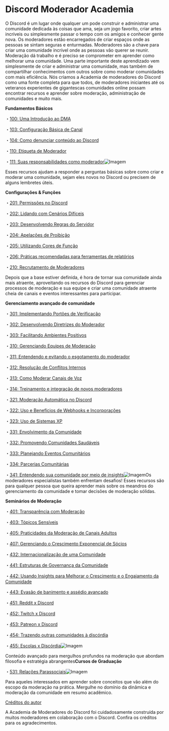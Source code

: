 # Discord Moderador Academia

O Discord é um lugar onde qualquer um pode construir e administrar uma comunidade dedicada às coisas que ama, seja um jogo favorito, criar artes incríveis ou simplesmente passar o tempo com os amigos e conhecer gente nova. Os moderadores estão encarregados de criar espaços onde as pessoas se sintam seguras e enturmadas. Moderadores são a chave para criar uma comunidade incrível onde as pessoas vão querer se reunir. Moderação dá trabalho e é preciso se comprometer em aprender como melhorar uma comunidade. Uma parte importante deste aprendizado vem simplesmente de criar e administrar uma comunidade, mas também de compartilhar conhecimentos com outros sobre como moderar comunidades com mais eficiência. Nós criamos a Academia de moderadores do Discord como uma fonte completa para que todos, de moderadores iniciantes até os veteranos experientes de gigantescas comunidades online possam encontrar recursos e aprender sobre moderação, administração de comunidades e muito mais.

**Fundamentos Básicos**&#x20;

・[100: Uma Introdução ao DMA](https://discord.com/moderation/4405266071063-100:-An-Intro-to-the-DMA)&#x20;

・[103: Configuração Básica de Canal](https://discord.com/moderation/360060481813-103:-Basic-Channel-Setup)&#x20;

・[104: Como denunciar conteúdo ao Discord](https://discord.com/moderation/360058643194-104:-How-to-Report-Content-to-Discord)&#x20;

・[110: Etiqueta de Moderador](https://discord.com/moderation/4405230698519-110:-Moderator-Etiquette)&#x20;

・[111: Suas responsabilidades como moderador](https://discord.com/moderation/4405230544663-111:-Your-Responsibilities-as-a-Moderator)![Imagem](https://media.discordapp.net/attachments/984337263339122698/985539329977901086/123.png?width=400\&height=1)

Esses recursos ajudam a responder a perguntas básicas sobre como criar e moderar uma comunidade, sejam eles novos no Discord ou precisem de alguns lembretes úteis.

**Configurações & Funções**&#x20;

・[201: Permissões no Discord](https://discord.com/moderation/1500000176222-201:-Permissions-on-Discord)&#x20;

・[202: Lidando com Cenários Difíceis](https://discord.com/moderation/360060483713-202:-Handling-Difficult-Scenarios)&#x20;

・[203: Desenvolvendo Regras do Servidor](https://discord.com/moderation/1500000176081-203:-Developing-Server-Rules)&#x20;

・[204: Apelações de Proibição](https://discord.com/moderation/360060483733-204:-Ban-Appeals)

・[205: Utilizando Cores de Função](https://discord.com/moderation/4405270345623-205:-Utilizing-Role-Colors)&#x20;

・[206: Práticas recomendadas para ferramentas de relatórios](https://discord.com/moderation/4405231390231-206:-Best-Practices-for-Reporting-Tools)&#x20;

・[210: Recrutamento de Moderadores](https://discord.com/moderation/1500000177601-210:-Moderator-Recruitment)

Depois que a base estiver definida, é hora de tornar sua comunidade ainda mais atraente, aproveitando os recursos do Discord para gerenciar processos de moderação e sua equipe e criar uma comunidade atraente cheia de canais e eventos interessantes para participar.

**Gerenciamento avançado de comunidade**&#x20;

・[301: Implementando Portões de Verificação](https://discord.com/moderation/1500000177981-301:-Implementing-Verification-Gates)&#x20;

・[302: Desenvolvendo Diretrizes do Moderador](https://discord.com/moderation/1500000178021-302:-Developing-Moderator-Guidelines)&#x20;

・[303: Facilitando Ambientes Positivos](https://discord.com/moderation/1500000178101-303:-Facilitating-Positive-Environments)&#x20;

・[310: Gerenciando Equipes de Moderação](https://discord.com/moderation/1500000178661-310:-Managing-Moderation-Teams)&#x20;

・[311: Entendendo e evitando o esgotamento do moderador](https://discord.com/moderation/360058645534-311:-Understanding-and-Avoiding-Moderator-Burnout)

・[312: Resolução de Conflitos Internos](https://discord.com/moderation/4405272652951-312:-Internal-Conflict-Resolution)&#x20;

・[313: Como Moderar Canais de Voz](https://discord.com/moderation/4405269299351-313:-How-to-Moderate-Voice-Channels)&#x20;

・[314: Treinamento e integração de novos moderadores](https://discord.com/moderation/4405231667735-314:-Training-and-Onboarding-New-Moderators)&#x20;

・[321: Moderação Automática no Discord](https://discord.com/moderation/1500000178701-321:-Auto-Moderation-in-Discord)&#x20;

・[322: Uso e Benefícios de Webhooks e Incorporações](https://discord.com/moderation/4405223159703-322:-Usage-and-Benefits-of-Webhooks-and-Embeds)&#x20;

・[323: Uso de Sistemas XP](https://discord.com/moderation/360058645954-323:-Usage-of-XP-Systems)&#x20;

・[331: Envolvimento da Comunidade](https://discord.com/moderation/4405230922135-331:-Community-Engagement)&#x20;

・[332: Promovendo Comunidades Saudáveis](https://discord.com/moderation/1500000178942-332:-Fostering-Healthy-Communities)&#x20;

・[333: Planejando Eventos Comunitários](https://discord.com/moderation/1500000179501-333:-Planning-Community-Events)

・[334: Parcerias Comunitárias](https://discord.com/moderation/4405223941015-334:-Community-Partnerships)&#x20;

・[341: Entendendo sua comunidade por meio de insights](https://discord.com/moderation/1500000179521-341:-Understanding-Your-Community-Through-Insights)![Imagem](https://media.discordapp.net/attachments/984337263339122698/985539329977901086/123.png?width=400\&height=1)Os moderadores especialistas também enfrentam desafios! Esses recursos são para qualquer pessoa que queira aprender mais sobre os meandros do gerenciamento da comunidade e tomar decisões de moderação sólidas.

**Seminários de Moderação**&#x20;

・[401: Transparência com Moderação](https://discord.com/moderation/360058646314-401:-Transparency-in-Moderation)&#x20;

・[403: Tópicos Sensíveis](https://discord.com/moderation/360060486873-403:-Sensitive-Topics)&#x20;

・[405: Praticidades da Moderação de Canais Adultos](https://discord.com/moderation/1500000179641-405:-Practicalities-of-Moderating-Adult-Channels)&#x20;

・[407: Gerenciando o Crescimento Exponencial de Sócios](https://discord.com/moderation/4405271413911-407:-Managing-Exponential-Membership-Growth)&#x20;

・[432: Internacionalização de uma Comunidade](https://discord.com/moderation/1500000179162-432:-Internationalization-of-a-Community)&#x20;

・[441: Estruturas de Governança da Comunidade](https://discord.com/moderation/1500000179202-441:-Community-Governance-Structures)&#x20;

・[442: Usando Insights para Melhorar o Crescimento e o Engajamento da Comunidade](https://discord.com/moderation/360060487033-442:-Using-Insights-to-Improve-Community-Growth-and-Engagement)&#x20;

・[443: Evasão de banimento e assédio avançado](https://discord.com/moderation/360060487093-443:-Ban-Evasion-and-Advanced-Harassment)&#x20;

・[451: Reddit x Discord](https://discord.com/moderation/1500000179901-451:-Reddit-x-Discord)&#x20;

・[452: Twitch x Discord](https://discord.com/moderation/360060487193-452:-Twitch-x-Discord)&#x20;

・[453: Patreon x Discord](https://discord.com/moderation/4405267400855-453:-Patreon-x-Discord)&#x20;

・[454: Trazendo outras comunidades à discórdia](https://discord.com/moderation/1500000179981-454:-Bringing-Other-Communities-To-Discord)&#x20;

・[455: Escolas x Discórdia](https://discord.com/moderation/4405270055063-455:-Schools-x-Discord)![Imagem](https://media.discordapp.net/attachments/984337263339122698/985539329977901086/123.png?width=400\&height=1)

Conteúdo avançado para mergulhos profundos na moderação que abordam filosofia e estratégia abrangentes**Cursos de Graduação**&#x20;

・[531: Relações Parassociais](https://discord.com/moderation/4405230072215-531:-Parasocial-Relationships)![Imagem](https://media.discordapp.net/attachments/984337263339122698/985539329977901086/123.png?width=400\&height=1)

Para aqueles interessados ​​em aprender sobre conceitos que vão além do escopo da moderação na prática. Mergulhe no domínio da dinâmica e moderação da comunidade em resumo acadêmico.

[Créditos do autor](https://discord.com/moderation/360059013394-Author-Credits)

A Academia de Moderadores do Discord foi cuidadosamente construída por muitos moderadores em colaboração com o Discord. Confira os créditos para os agradecimentos.
